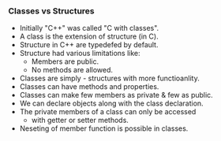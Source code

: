 ### Classes vs Structures
- Initially "C++" was called "C with classes".
- A class is the extension of structure (in C).
- Structure in C++ are typedefed by default.
- Structure had various limitations like:
    - Members are public.
    - No methods are allowed.
- Classes are simply - structures with more functioanlity.
- Classes can have methods and properties.
- Classes can make few members as private & few as public.
- We can declare objects along with the class declaration.
- The private members of a class can only be accessed
    - with getter or setter methods.
- Neseting of member function is possible in classes.